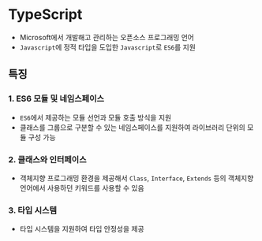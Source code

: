 # TypeScript
- Microsoft에서 개발해고 관리하는 오픈소스 프로그래밍 언어
- `Javascript`에 정적 타입을 도입한 `Javascript`로 `ES6`를 지원

## 특징
### 1. ES6 모듈 및 네임스페이스
- `ES6`에서 제공하는 모듈 선언과 모듈 호출 방식을 지원
- 클래스를 그룹으로 구분할 수 있는 네임스페이스를 지원하여 라이브러리 단위의 모듈 구성 가능
### 2. 클래스와 인터페이스
- 객체지향 프로그래밍 환경을 제공해서 `Class`, `Interface`, `Extends` 등의 객체지향 언어에서 사용하던 키워드를 사용할 수 있음
### 3. 타입 시스템
- 타입 시스템을 지원하여 타입 안정성을 제공